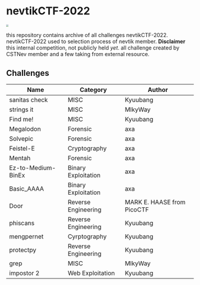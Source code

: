 # nevtikCTF-2022


<img src="file:///home/bayhaqi/Pictures/nevtik/nevtikctf-home.png" style="zoom:40%;" />



this repository contains archive of all challenges nevtikCTF-2022. nevtikCTF-2022 used to selection process of nevtik member. **Disclaimer** this internal competition, not publicly held _yet_. all challenge created by CSTNev member and a few taking from external resource.  

## Challenges

| Name               | Category            | Author                     |
| ------------------ | ------------------- | -------------------------- |
| sanitas check      | MISC                | Kyuubang                   |
| strings it         | MISC                | MlkyWay                    |
| Find me!           | MISC                | Kyuubang                   |
| Megalodon          | Forensic            | axa                        |
| Solvepic           | Forensic            | axa                        |
| Feistel-E          | Cryptography        | axa                        |
| Mentah             | Forensic            | axa                        |
| Ez-to-Medium-BinEx | Binary Exploitation | axa                        |
| Basic_AAAA         | Binary Exploitation | axa                        |
| Door               | Reverse Engineering | MARK E. HAASE from PicoCTF |
| phiscans           | Reverse Engineering | Kyuubang                   |
| mengpernet         | Cyrptography        | Kyuubang                   |
| protectpy          | Reverse Engineering | Kyuubang                   |
| grep               | MISC                | MlkyWay                    |
| impostor 2         | Web Exploitation    | Kyuubang                   |



